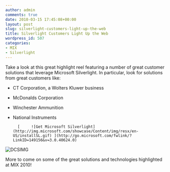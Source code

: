 ```yaml
---
author: admin
comments: true
date: 2010-03-15 17:45:08+00:00
layout: post
slug: silverlight-customers-light-up-the-web
title: Silverlight Customers Light Up the Web
wordpress_id: 507
categories:
- MIX
- Silverlight
---
```


Take a look at this great highlight reel featuring a number of great customer solutions that leverage Microsoft Silverlight. In particular, look for solutions from great customers like:

 

  
  * CT Corporation, a Wolters Kluwer business 
   
  * McDonalds Corporation 
   
  * Winchester Ammunition 
   
  * National Instruments 
 

  	      [     ![Get Microsoft Silverlight](http://img.microsoft.com/showcase/Content/img/resx/en-US/installSL.gif) ](http://go.microsoft.com/fwlink/?LinkID=149156&v=3.0.40624.0)

![DCSIMG](http://m.webtrends.com/dcsygm2gb10000kf9xm7kfvub_9p1t/njs.gif?dcsuri=/nojavascript&WT.js=No)

 

More to come on some of the great solutions and technologies highlighted at MIX 2010!
